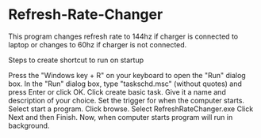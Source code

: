 # Refresh-Rate-Changer
This program changes refresh rate to 144hz if charger is connected to laptop or changes to 60hz if charger is not connected.

Steps to create shortcut to run on startup

Press the "Windows key + R" on your keyboard to open the "Run" dialog box.
In the "Run" dialog box, type "taskschd.msc" (without quotes) and press Enter or click OK.
Click create basic task.
Give it a name and description of your choice.
Set the trigger for when the computer starts.
Select start a program.
Click browse.
Select RefreshRateChanger.exe 
Click Next and then Finish.
Now, when computer starts program will run in background.
